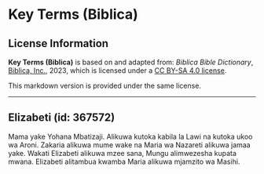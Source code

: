 # Key Terms (Biblica)

## License Information

**Key Terms (Biblica)** is based on and adapted from: _Biblica Bible Dictionary_, [Biblica, Inc.](https://www.biblica.com/), 2023, which is licensed under a [CC BY-SA 4.0 license](https://creativecommons.org/licenses/by-sa/4.0/legalcode.en).

This markdown version is provided under the same license.



--------------------------------

## Elizabeti (id: 367572)

Mama yake Yohana Mbatizaji. Alikuwa kutoka kabila la Lawi na kutoka ukoo wa Aroni. Zakaria alikuwa mume wake na Maria wa Nazareti alikuwa jamaa yake. Wakati Elizabeti alikuwa mzee sana, Mungu alimwezesha kupata mwana. Elizabeti alitambua kwamba Maria alikuwa mjamzito wa Masihi.


